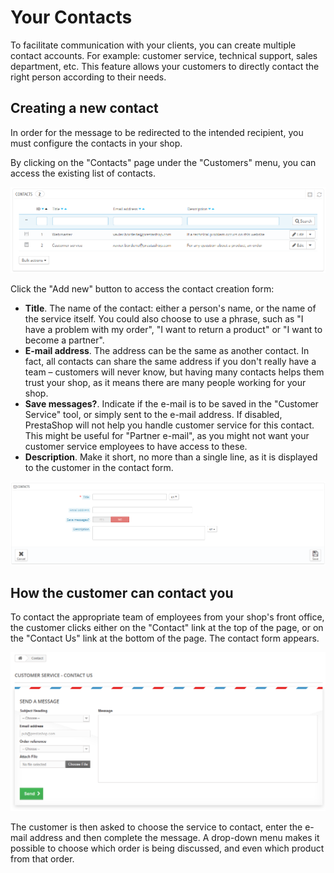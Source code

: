 # Your Contacts

To facilitate communication with your clients, you can create multiple contact accounts. For example: customer service, technical support, sales department, etc. This feature allows your customers to directly contact the right person according to their needs.

## Creating a new contact <a href="#yourcontacts-creatinganewcontact" id="yourcontacts-creatinganewcontact"></a>

In order for the message to be redirected to the intended recipient, you must configure the contacts in your shop.

By clicking on the "Contacts" page under the "Customers" menu, you can access the existing list of contacts.

![](<../../../.gitbook/assets/23789574 (1).png>)

Click the "Add new" button to access the contact creation form:

* **Title**. The name of the contact: either a person's name, or the name of the service itself. You could also choose to use a phrase, such as "I have a problem with my order", "I want to return a product" or "I want to become a partner".
* **E-mail address**. The address can be the same as another contact. In fact, all contacts can share the same address if you don't really have a team – customers will never know, but having many contacts helps them trust your shop, as it means there are many people working for your shop.
* **Save messages?**. Indicate if the e-mail is to be saved in the "Customer Service" tool, or simply sent to the e-mail address. If disabled, PrestaShop will not help you handle customer service for this contact. This might be useful for "Partner e-mail", as you might not want your customer service employees to have access to these.
* **Description**. Make it short, no more than a single line, as it is displayed to the customer in the contact form.

![](<../../../.gitbook/assets/30670852 (1).png>)

## How the customer can contact you <a href="#yourcontacts-howthecustomercancontactyou" id="yourcontacts-howthecustomercancontactyou"></a>

To contact the appropriate team of employees from your shop's front office, the customer clicks either on the "Contact" link at the top of the page, or on the "Contact Us" link at the bottom of the page. The contact form appears.

![](<../../../.gitbook/assets/23789578 (1).png>)

The customer is then asked to choose the service to contact, enter the e-mail address and then complete the message. A drop-down menu makes it possible to choose which order is being discussed, and even which product from that order.
